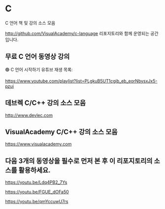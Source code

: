 # C

C 언어 책 및 강의 소스 모음

http://github.com/VisualAcademy/c-language 리포지토리와 함께 운영되는 공간입니다.

## 무료 C 언어 동영상 강의

🟢 C 언어 시작하기 유튜브 재생 목록:

https://www.youtube.com/playlist?list=PLgkuB5UT1cgib_eb_eorNbysxJx5-pzui

## 데브렉 C/C++ 강의 소스 모음

http://www.devlec.com

## VisualAcademy C/C++ 강의 소스 모음

https://www.visualacademy.com

## 다음 3개의 동영상을 필수로 먼저 본 후 이 리포지토리의 소스를 활용하세요.

https://youtu.be/Ldq4PB2_7Ys

https://youtu.be/FGUE_dOFa50

https://youtu.be/qmYccuwU7rs

